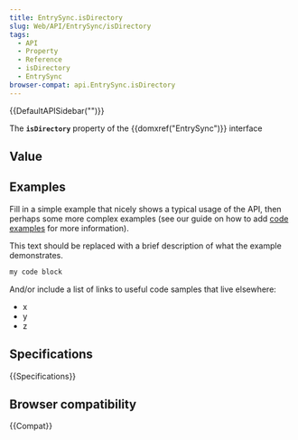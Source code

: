 ```yaml
---
title: EntrySync.isDirectory
slug: Web/API/EntrySync/isDirectory
tags:
  - API
  - Property
  - Reference
  - isDirectory
  - EntrySync
browser-compat: api.EntrySync.isDirectory
---
```

{{DefaultAPISidebar("")}}

The **`isDirectory`** property of the {{domxref("EntrySync")}} interface 

## Value



## Examples

Fill in a simple example that nicely shows a typical usage of the API, then perhaps some more complex examples (see our guide on how to add [code examples](/en-US/docs/MDN/Contribute/Structures/Code_examples) for more information).

This text should be replaced with a brief description of what the example demonstrates.

```js
my code block
```

And/or include a list of links to useful code samples that live elsewhere:

*   x
*   y
*   z

## Specifications

{{Specifications}}

## Browser compatibility

{{Compat}}


